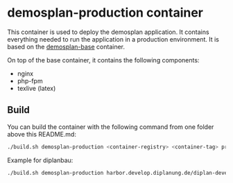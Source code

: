 # demosplan-production container

This container is used to deploy the demosplan application. It contains everything
needed to run the application in a production environment. It is based on the
[demosplan-base](../demosplan-base/README.md) container.

On top of the base container, it contains the following components:
- nginx
- php-fpm
- texlive (latex)

## Build
You can build the container with the following command from one folder above this README.md:


```bash
./build.sh demosplan-production <container-registry> <container-tag> projectName
```

Example for diplanbau:

```bash
./build.sh demosplan-production harbor.develop.diplanung.de/diplan-develop/diplan-beteiligung/bau 2023.20.0 diplanbau
```

